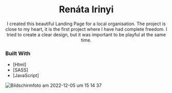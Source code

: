 <h1 align="center">Renáta Irinyi</h1>

<div align="center">
I created this beautiful Landing Page for a local organisation. The project is close to my heart, it is the first project where I have had complete freedom. I tried to create a clear design, but it was important to be playful at the same time. 
</div>

### Built With

- [Html]
- [SASS]
- [JavaScript]

![Bildschirmfoto am 2022-12-05 um 15 14 37](https://user-images.githubusercontent.com/103267773/205658807-bcc32d7e-195d-4adb-b9b8-2d59be03da48.png)
